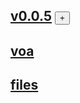 ## [v0.0.5](https://github.com/littleflute/PEOPLE-IN-AMERICA/edit/master/README.md) <button id="id_btn_4_blApp">+</button>
## [voa](https://littleflute.github.io/voa)
## [files](files)

<script src="https://www.w3schools.com/lib/w3.js"></script>
<script src="https://littleflute.github.io/JavaScript/blclass.js"></script>
<script src="https://littleflute.github.io/JavaScript/blApp.js"></script>
